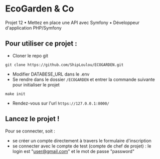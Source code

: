 # EcoGarden & Co

Projet 12 • Mettez en place une API avec Symfony • Développeur d'application PHP/Symfony

## Pour utiliser ce projet :

- Cloner le repo git
```
git clone https://github.com/ShipLoulou/ECOGARDEN.git
```
- Modifier DATABESE_URL dans le .env
- Se rendre dans le dossier `/ECOGARDEN` et entrer la commande suivante pour initialiser le projet
```
make init
```
- Rendez-vous sur l'url `https://127.0.0.1:8000/`

## Lancez le projet !

Pour se connecter, soit :
- se créer un compte directement à travers le formulaire d'inscription
- se connecter avec le compte de test (compte de chef de projet) : le login est "user@gmail.com" et le mot de passe "password"
